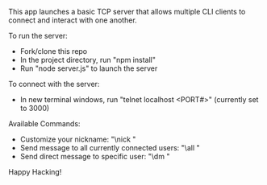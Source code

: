 This app launches a basic TCP server that allows multiple CLI clients to connect and interact with one another.

To run the server:
- Fork/clone this repo
- In the project directory, run "npm install"
- Run "node server.js" to launch the server

To connect with the server:
- In new terminal windows, run "telnet localhost <PORT#>" (currently set to 3000)

Available Commands:
- Customize your nickname: "\nick <nickname>"
- Send message to all currently connected users: "\all <msg>"
- Send direct message to specific user: "\dm <usernick> <msg>"

Happy Hacking!
